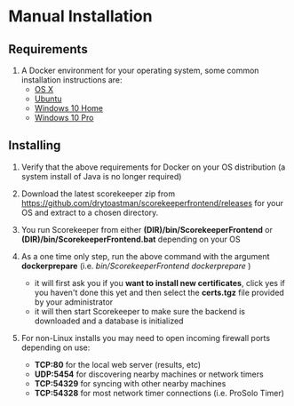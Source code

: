 # Manual Installation

## Requirements
1. A Docker environment for your operating system, some common installation instructions are:
    - [OS X](https://docs.docker.com/docker-for-mac/install/)
    - [Ubuntu](https://docs.docker.com/install/linux/docker-ce/ubuntu/)
    - [Windows 10 Home](https://docs.docker.com/toolbox/toolbox_install_windows)
    - [Windows 10 Pro](https://docs.docker.com/docker-for-windows/)

## Installing
1. Verify that the above requirements for Docker on your OS distribution (a system install of Java is no longer required)

1. Download the latest scorekeeper zip from <https://github.com/drytoastman/scorekeeperfrontend/releases> for your OS and extract to a chosen directory.

1. You run Scorekeeper from either **(DIR)/bin/ScorekeeperFrontend** or **(DIR)/bin/ScorekeeperFrontend.bat** depending on your OS

1. As a one time only step, run the above command with the argument **dockerprepare** (i.e. *bin/ScorekeeperFrontend dockerprepare* )

    * it will first ask you if you **want to install new certificates**, click yes if you haven't done this yet and then select the **certs.tgz** file provided by your administrator
    * it will then start Scorekeeper to make sure the backend is downloaded and a database is initialized

1. For non-Linux installs you may need to open incoming firewall ports depending on use:
    * **TCP:80**    for the local web server (results, etc)    
    * **UDP:5454**  for discovering nearby machines or network timers
    * **TCP:54329** for syncing with other nearby machines
    * **TCP:54328** for most network timer connections (i.e. ProSolo Timer)
